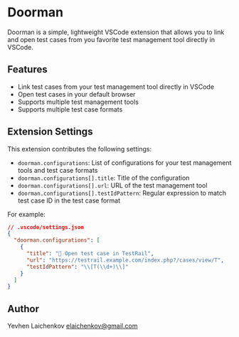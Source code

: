 # Doorman

Doorman is a simple, lightweight VSCode extension that allows you to link and open test cases from you favorite test management tool directly in VSCode.

## Features

- Link test cases from your test management tool directly in VSCode
- Open test cases in your default browser
- Supports multiple test management tools
- Supports multiple test case formats

## Extension Settings

This extension contributes the following settings:

- `doorman.configurations`: List of configurations for your test management tools and test case formats
- `doorman.configurations[].title`: Title of the configuration
- `doorman.configurations[].url`: URL of the test management tool
- `doorman.configurations[].testIdPattern`: Regular expression to match test case ID in the test case format

For example:

```json
// .vscode/settings.json
{
  "doorman.configurations": [
    {
      "title": "🔗 Open test case in TestRail",
      "url": "https://testrail.example.com/index.php?/cases/view/T",
      "testIdPattern": "\\[T(\\d+)\\]"
    }
  ]
}
```

## Author

Yevhen Laichenkov <elaichenkov@gmail.com>
